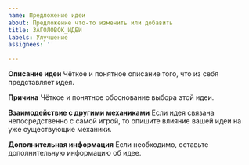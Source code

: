 ```yaml
---
name: Предложение идеи
about: Предложение что-то изменить или добавить
title: ЗАГОЛОВОК_ИДЕИ
labels: Улучшение
assignees: ''

---
```


**Описание идеи**
Чёткое и понятное описание того, что из себя представляет идея.

**Причина**
Чёткое и понятное обоснование выбора этой идеи.

**Взаимодействие с другими механиками**
Если идея связана непосредственно с самой игрой, то опишите влияние вашей идеи на уже существующие механики.

**Дополнительная информация**
Если необходимо, оставьте дополнительную информацию об идее.
